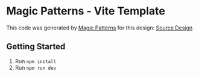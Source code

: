 # Magic Patterns - Vite Template

This code was generated by [Magic Patterns](https://magicpatterns.com) for this design: [Source Design](https://www.magicpatterns.com/c/in8gsigtgvox4poz5ar6f9)

## Getting Started

1. Run `npm install`
2. Run `npm run dev`
